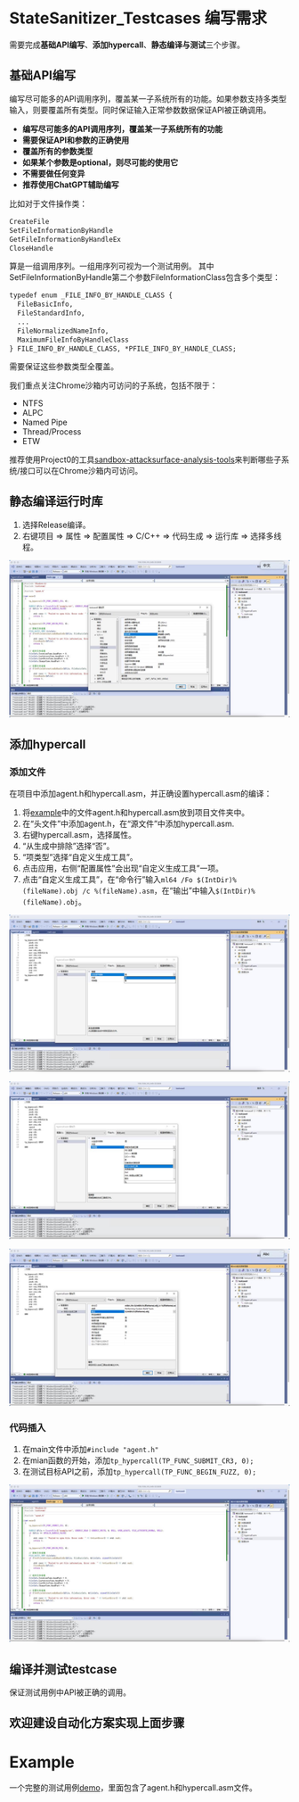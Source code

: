 # StateSanitizer_Testcases 编写需求

需要完成**基础API编写**、**添加hypercall**、**静态编译与测试**三个步骤。

## 基础API编写

编写尽可能多的API调用序列，覆盖某一子系统所有的功能。如果参数支持多类型输入，则要覆盖所有类型。同时保证输入正常参数数据保证API被正确调用。

- **编写尽可能多的API调用序列，覆盖某一子系统所有的功能**
- **需要保证API和参数的正确使用**
- **覆盖所有的参数类型**
- **如果某个参数是optional，则尽可能的使用它**
- **不需要做任何变异**
- **推荐使用ChatGPT辅助编写**

比如对于文件操作类：
```
CreateFile
SetFileInformationByHandle
GetFileInformationByHandleEx
CloseHandle
```

算是一组调用序列。一组用序列可视为一个测试用例。
其中SetFileInformationByHandle第二个参数FileInformationClass包含多个类型：
```
typedef enum _FILE_INFO_BY_HANDLE_CLASS {
  FileBasicInfo,
  FileStandardInfo,
  ...
  FileNormalizedNameInfo,
  MaximumFileInfoByHandleClass
} FILE_INFO_BY_HANDLE_CLASS, *PFILE_INFO_BY_HANDLE_CLASS;
```
需要保证这些参数类型全覆盖。

我们重点关注Chrome沙箱内可访问的子系统，包括不限于：
- NTFS
- ALPC
- Named Pipe
- Thread/Process
- ETW

推荐使用Project0的工具[sandbox-attacksurface-analysis-tools](https://github.com/googleprojectzero/sandbox-attacksurface-analysis-tools)来判断哪些子系统/接口可以在Chrome沙箱内可访问。


## 静态编译运行时库

1. 选择Release编译。
2. 右键项目 => 属性 => 配置属性 => C/C++ => 代码生成 => 运行库 => 选择多线程。

![静态编译](doc/img/img0.jpeg)

## 添加hypercall

### 添加文件

在项目中添加agent.h和hypercall.asm，并正确设置hypercall.asm的编译：

1. 将[example](example/testcase0)中的文件agent.h和hypercall.asm放到项目文件夹中。
2. 在“头文件”中添加agent.h，在“源文件”中添加hypercall.asm.
3. 右键hypercall.asm，选择属性。
4. “从生成中排除”选择“否”。
5. “项类型”选择“自定义生成工具”。
6. 点击应用，右侧“配置属性”会出现“自定义生成工具”一项。
7. 点击“自定义生成工具”，在“命令行”输入`ml64 /Fo $(IntDir)%(fileName).obj /c %(fileName).asm`，在“输出”中输入`$(IntDir)%(fileName).obj`。

![生成中排除-否](doc/img/img1.jpeg)

![项类型](doc/img/img2.jpeg)

![自定义生成工具](doc/img/img3.jpeg)

### 代码插入
1. 在main文件中添加`#include "agent.h"`
2. 在mian函数的开始，添加`tp_hypercall(TP_FUNC_SUBMIT_CR3, 0);`
3. 在测试目标API之前，添加`tp_hypercall(TP_FUNC_BEGIN_FUZZ, 0);`

![代码插入](doc/img/img4.jpeg)

## 编译并测试testcase
保证测试用例中API被正确的调用。

## 欢迎建设自动化方案实现上面步骤

# Example
一个完整的测试用例[demo](example/testcase0)，里面包含了agent.h和hypercall.asm文件。
